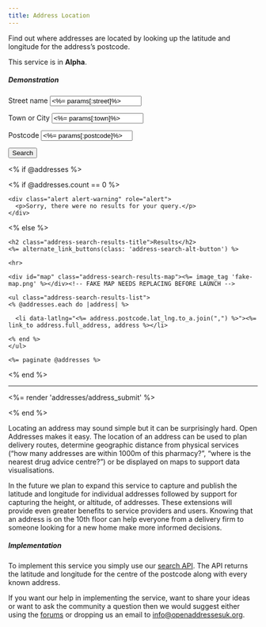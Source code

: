 ```yaml
---
title: Address Location
---
```


Find out where addresses are located by looking up the latitude and longitude for the address’s postcode.

This service is in **Alpha**.

##### Demonstration

<script>
  function filterSearch(){
    // cribbed off stackoverflow like a boss: https://stackoverflow.com/questions/2417928/delete-empty-values-from-forms-params-before-submitting-it
    form = jQuery("#search");
    form.find(':input', this).each(function() {
        this.disabled = !($(this).val());
    });
  }

  // Make sure form elements are enabled (needed for Firefox)
  form = jQuery("#search");
  form.find(':input', this).each(function() {
    this.disabled = false;
  });
</script>

<form action="/addresses" class="address-search" role="form" id="search" onSubmit="filterSearch(); return true" >

  <label class="sr-only" for="street">Street name</label>
  <input type="text" class="form-control" id="street" name="street" placeholder="Street name" value="<%= params[:street]%>">

  <label class="sr-only" for="town">Town or City</label>
  <input type="text" class="form-control" id="town" name="town" placeholder="Town or City" value="<%= params[:town]%>">

  <label class="sr-only" for="postcode">Postcode</label>
  <input type="text" class="form-control" id="postcode" name="postcode" placeholder="Postcode" value="<%= params[:postcode]%>">

  <button type="submit" class="btn btn-primary">Search</button>

</form>

<% if @addresses %>

  <% if @addresses.count == 0 %>

    <div class="alert alert-warning" role="alert">
      <p>Sorry, there were no results for your query.</p>
    </div>

  <% else %>

    <h2 class="address-search-results-title">Results</h2>
    <%= alternate_link_buttons(class: 'address-search-alt-button') %>

    <hr>

    <div id="map" class="address-search-results-map"><%= image_tag 'fake-map.png' %></div><!-- FAKE MAP NEEDS REPLACING BEFORE LAUNCH -->

    <ul class="address-search-results-list">
    <% @addresses.each do |address| %>

      <li data-latlng="<%= address.postcode.lat_lng.to_a.join(",") %>"><%= link_to address.full_address, address %></li>

    <% end %>
    </ul>

    <%= paginate @addresses %>

  <% end %>

  <hr>

  <%= render 'addresses/address_submit' %>

<% end %>

Locating an address may sound simple but it can be surprisingly hard. Open Addresses makes it easy. The location of an address can be used to plan delivery routes, determine geographic distance from physical services (“how many addresses are within 1000m of this pharmacy?”, “where is the nearest drug advice centre?”) or be displayed on maps to support data visualisations.

In the future we plan to expand this service to capture and publish the latitude and longitude for individual addresses followed by support for capturing the height, or altitude, of addresses. These extensions will provide even greater benefits to service providers and users. Knowing that an address is on the 10th floor can help everyone from a delivery firm to someone looking for a new home make more informed decisions.

##### Implementation

To implement this service you simply use our [search API](/developers/apis-and-data#search). The API returns the latitude and longitude for the centre of the postcode along with every known address.

If you want our help in implementing the service, want to share your ideas or want to ask the community a question then we would suggest either using the [forums](https://github.com/OpenAddressesUK/forum) or dropping us an email to [info@openaddressesuk.org](mailto:info@openaddressesuk.org).
